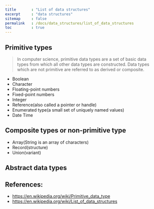 ```yaml
---
title       : "List of data structures"
excerpt     : "data structures"
sitemap     : false
permalink   : /docs/data_structures/list_of_data_structures
toc         : true
---
```



## Primitive types

> In computer science, primitive data types are a set of basic data types from which all other data types are constructed. Data types which are not primitive are referred to as derived or composite.


* Boolean
* Character
* Floating-point numbers
* Fixed-point numbers
* Integer
* Reference(also called a pointer or handle)
* Enumerated type(a small set of uniquely named values)
* Date Time


## Composite types or non-primitive type
* Array(String is an array of characters)
* Record(structure)
* Union(variant)

## Abstract data types



## References:

* https://en.wikipedia.org/wiki/Primitive_data_type
* https://en.wikipedia.org/wiki/List_of_data_structures

